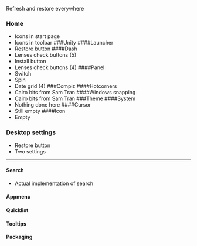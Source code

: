 Refresh and restore everywhere

### Home
- Icons in start page
- Icons in toolbar
###Unity
####Launcher
- Restore button
####Dash
- Lenses check buttons (5)
- Install button
- Lenses check buttons (4)
####Panel
- Switch
- Spin
- Date grid (4)
###Compiz
####Hotcorners
- Cairo bits from Sam Tran
####Windows snapping
- Cairo bits from Sam Tran
###Theme
####System
- Nothing done here
####Cursor
- Still empty
####Icon
- Empty
### Desktop settings
  - Restore button
  - Two settings

---------

#### Search
 - Actual implementation of search
#### Appmenu
#### Quicklist
#### Tooltips
#### Packaging
